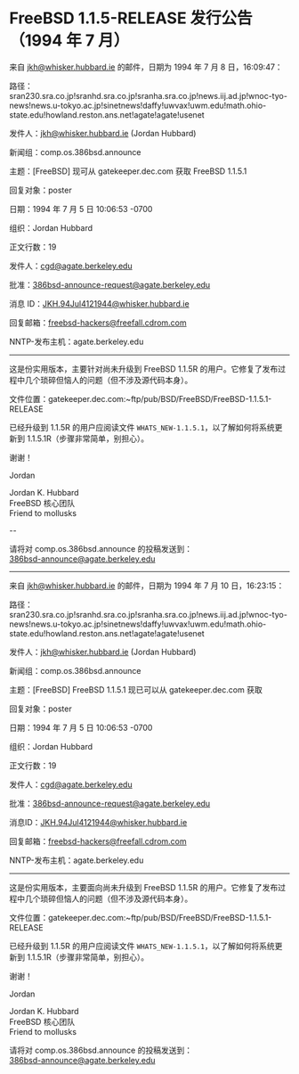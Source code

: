 # FreeBSD 1.1.5-RELEASE 发行公告（1994 年 7 月）

来自 jkh@whisker.hubbard.ie 的邮件，日期为 1994 年 7 月 8 日，16:09:47：

路径：sran230.sra.co.jp!sranhd.sra.co.jp!sranha.sra.co.jp!news.iij.ad.jp!wnoc-tyo-news!news.u-tokyo.ac.jp!sinetnews!daffy!uwvax!uwm.edu!math.ohio-state.edu!howland.reston.ans.net!agate!agate!usenet

发件人：jkh@whisker.hubbard.ie (Jordan Hubbard)

新闻组：comp.os.386bsd.announce

主题：[FreeBSD] 现可从 gatekeeper.dec.com 获取 FreeBSD 1.1.5.1 

回复对象：poster

日期：1994 年 7 月 5 日 10:06:53 -0700

组织：Jordan Hubbard

正文行数：19

发件人：cgd@agate.berkeley.edu

批准：386bsd-announce-request@agate.berkeley.edu

消息 ID：<JKH.94Jul4121944@whisker.hubbard.ie>

回复邮箱：freebsd-hackers@freefall.cdrom.com

NNTP-发布主机：agate.berkeley.edu

---

这是份实用版本，主要针对尚未升级到 FreeBSD 1.1.5R 的用户。它修复了发布过程中几个琐碎但恼人的问题（但不涉及源代码本身）。

文件位置：gatekeeper.dec.com:~ftp/pub/BSD/FreeBSD/FreeBSD-1.1.5.1-RELEASE

已经升级到 1.1.5R 的用户应阅读文件 `WHATS_NEW-1.1.5.1`，以了解如何将系统更新到 1.1.5.1R（步骤非常简单，别担心）。

谢谢！

Jordan

Jordan K. Hubbard  
FreeBSD 核心团队  
Friend to mollusks

--

请将对 comp.os.386bsd.announce 的投稿发送到：  
386bsd-announce@agate.berkeley.edu

---

来自 jkh@whisker.hubbard.ie 的邮件，日期为 1994 年 7 月 10 日，16:23:15：

路径：sran230.sra.co.jp!sranhd.sra.co.jp!sranha.sra.co.jp!news.iij.ad.jp!wnoc-tyo-news!news.u-tokyo.ac.jp!sinetnews!daffy!uwvax!uwm.edu!math.ohio-state.edu!howland.reston.ans.net!agate!agate!usenet

发件人：jkh@whisker.hubbard.ie (Jordan Hubbard)

新闻组：comp.os.386bsd.announce

主题：[FreeBSD] FreeBSD 1.1.5.1 现已可以从 gatekeeper.dec.com 获取

回复对象：poster

日期：1994 年 7 月 5 日 10:06:53 -0700

组织：Jordan Hubbard

正文行数：19

发件人：cgd@agate.berkeley.edu

批准：386bsd-announce-request@agate.berkeley.edu

消息ID：<JKH.94Jul4121944@whisker.hubbard.ie>

回复邮箱：freebsd-hackers@freefall.cdrom.com

NNTP-发布主机：agate.berkeley.edu

---

这是份实用版本，主要面向尚未升级到 FreeBSD 1.1.5R 的用户。它修复了发布过程中几个琐碎但恼人的问题（但不涉及源代码本身）。

文件位置：gatekeeper.dec.com:~ftp/pub/BSD/FreeBSD/FreeBSD-1.1.5.1-RELEASE

已经升级到 1.1.5R 的用户应阅读文件 `WHATS_NEW-1.1.5.1`，以了解如何将系统更新到 1.1.5.1R（步骤非常简单，别担心）。

谢谢！

Jordan



Jordan K. Hubbard  
FreeBSD 核心团队  
Friend to mollusks



请将对 comp.os.386bsd.announce 的投稿发送到：  
386bsd-announce@agate.berkeley.edu
